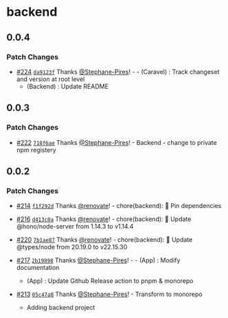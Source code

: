 # backend

## 0.0.4

### Patch Changes

- [#224](https://github.com/Stephane-Pires/caravel/pull/224) [`da9123f`](https://github.com/Stephane-Pires/caravel/commit/da9123f0c4d5e774f40cc420a13a3386401835ba) Thanks [@Stephane-Pires](https://github.com/Stephane-Pires)! - - (Caravel) : Track changeset and version at root level
  - (Backend) : Update README

## 0.0.3

### Patch Changes

- [#222](https://github.com/Stephane-Pires/caravel/pull/222) [`718f6ae`](https://github.com/Stephane-Pires/caravel/commit/718f6aeeedfa50453310240076c27b137e9e1a44) Thanks [@Stephane-Pires](https://github.com/Stephane-Pires)! - Backend - change to private npm registery

## 0.0.2

### Patch Changes

- [#214](https://github.com/Stephane-Pires/caravel/pull/214) [`f1f292d`](https://github.com/Stephane-Pires/caravel/commit/f1f292d845aee25de3ad7aa20dc809626641f755) Thanks [@renovate](https://github.com/apps/renovate)! - chore(backend): 🧹 Pin dependencies

- [#216](https://github.com/Stephane-Pires/caravel/pull/216) [`d413c0a`](https://github.com/Stephane-Pires/caravel/commit/d413c0aea8fe5942b3dc773ca1aef25fef1800e7) Thanks [@renovate](https://github.com/apps/renovate)! - chore(backend): 🧹 Update @hono/node-server from 1.14.3 to v1.14.4

- [#220](https://github.com/Stephane-Pires/caravel/pull/220) [`7b1ae87`](https://github.com/Stephane-Pires/caravel/commit/7b1ae87237b5f20fbdb55c7f4b0b9a0e2713c35e) Thanks [@renovate](https://github.com/apps/renovate)! - chore(backend): 🧹 Update @types/node from 20.19.0 to v22.15.30

- [#217](https://github.com/Stephane-Pires/caravel/pull/217) [`2b19898`](https://github.com/Stephane-Pires/caravel/commit/2b19898efad6ecc4da5a2ee9d41e03f7fdb03c5d) Thanks [@Stephane-Pires](https://github.com/Stephane-Pires)! - - (App) : Modify documentation

  - (App) : Update Github Release action to pnpm & monorepo

- [#213](https://github.com/Stephane-Pires/caravel/pull/213) [`05c47a8`](https://github.com/Stephane-Pires/caravel/commit/05c47a8eb432f78ed940ff02266ebbde10c91ab5) Thanks [@Stephane-Pires](https://github.com/Stephane-Pires)! - Transform to monorepo

  - Adding backend project
